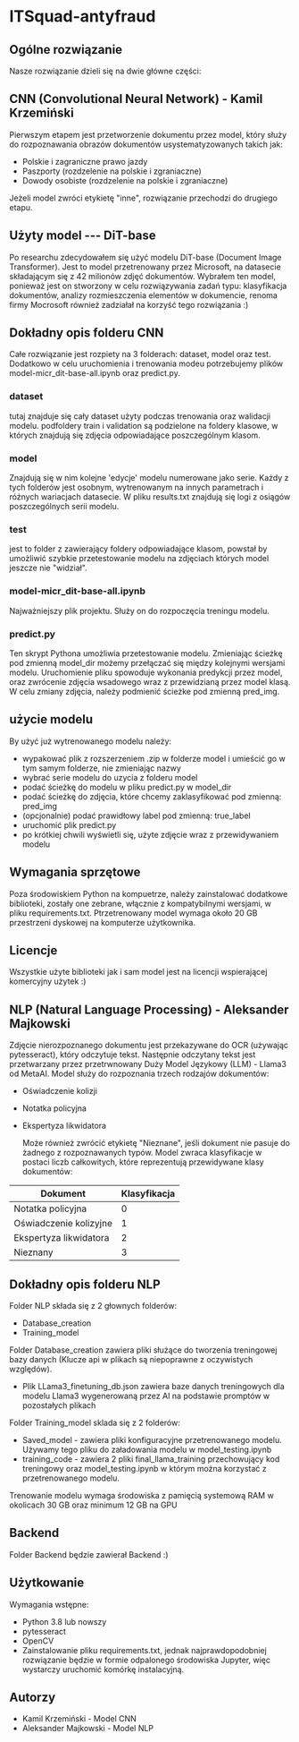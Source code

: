 # ITSquad-antyfraud
## Ogólne rozwiązanie
Nasze rozwiązanie dzieli się na dwie główne części:

## CNN (Convolutional Neural Network) - Kamil Krzemiński
Pierwszym etapem jest przetworzenie dokumentu przez model, który służy do rozpoznawania obrazów dokumentów usystematyzowanych takich jak:

- Polskie i zagraniczne prawo jazdy
- Paszporty (rozdzelenie na polskie i zgraniaczne)
- Dowody osobiste (rozdzelenie na polskie i zgraniaczne)

Jeżeli model zwróci etykietę "inne", rozwiązanie przechodzi do drugiego etapu.
## Użyty model --- DiT-base

Po researchu zdecydowałem się użyć modelu DiT-base (Document Image Transformer). Jest to model przetrenowany przez Microsoft, na datasecie składającym się z 42 milionów zdjęć dokumentów. Wybrałem ten model, ponieważ jest on stworzony w celu rozwiązywania zadań typu: klasyfikacja dokumentów, analizy rozmieszczenia elementów w dokumencie, renoma firmy Mocrosoft również zadziałał na korzyść tego rozwiązania :)
## Dokładny opis folderu CNN

Całe rozwiązanie jest rozpiety na 3 folderach: dataset, model oraz test. Dodatkowo w celu uruchomienia i trenowania modeu potrzebujemy plików model-micr_dit-base-all.ipynb oraz predict.py. 

### dataset
tutaj znajduje się cały dataset użyty podczas trenowania oraz walidacji modelu. podfoldery train i validation są podzielone na foldery klasowe, w których znajdują się zdjęcia odpowiadające poszczególnym klasom.

### model
Znajdują się w nim kolejne 'edycje' modelu numerowane jako serie. Każdy z tych folderów jest osobnym, wytrenowanym na innych parametrach i różnych wariacjach datasecie. 
W pliku results.txt znajdują się logi z osiągów poszczególnych serii modelu.

### test
jest to folder z zawierający foldery odpowiadające klasom, powstał by umożliwić szybkie przetestowanie modelu na zdjęciach których model jeszcze nie "widział".

### model-micr_dit-base-all.ipynb

Najważniejszy plik projektu. Służy on do rozpoczęcia treningu modelu.

### predict.py
Ten skrypt Pythona umożliwia przetestowanie modelu. Zmieniając ścieżkę pod zmienną model_dir możemy przełączać się między kolejnymi wersjami modelu. Uruchomienie pliku spowoduje wykonania predykcji przez model, oraz zwrócenie zdjęcia wsadowego wraz z przewidzianą przez model klasą. W celu zmiany zdjęcia, należy podmienić ścieżke pod zmienną pred_img. 

## użycie modelu

By użyć już wytrenowanego modelu należy:
- wypakować plik z rozszerzeniem .zip w folderze model i umieścić go w tym samym folderze, nie zmieniając nazwy
- wybrać serie modelu do uzycia z folderu model
- podać ścieżkę do modelu w pliku predict.py w model_dir
- podać ścieżkę do zdjęcia, które chcemy zaklasyfikować pod zmienną: pred_img
- (opcjonalnie) podać prawidłowy label pod zmienną: true_label
- uruchomić plik predict.py 
- po krótkiej chwili wyświetli się, użyte zdjęcie wraz z przewidywaniem modelu

## Wymagania sprzętowe
Poza środowiskiem Python na kompuetrze, należy zainstalować dodatkowe biblioteki, zostały one zebrane, włącznie z kompatybilnymi wersjami, w pliku requirements.txt. Ptrzetrenowany model wymaga około 20 GB przestrzeni dyskowej na komputerze użytkownika.

## Licencje

Wszystkie użyte biblioteki jak i sam model jest na licencji wspierającej komercyjny użytek :)


## NLP (Natural Language Processing) - Aleksander Majkowski
Zdjęcie nierozpoznanego dokumentu jest przekazywane do OCR (używając pytesseract), który odczytuje tekst. Następnie odczytany tekst jest przetwarzany przez przetrwnowany Duży Model Językowy (LLM) - Llama3 od MetaAI. Model służy do rozpoznania trzech rodzajów dokumentów:

- Oświadczenie kolizji
- Notatka policyjna
- Ekspertyza likwidatora
  
  Może również zwrócić etykietę "Nieznane", jeśli dokument nie pasuje do żadnego z rozpoznawanych typów. Model zwraca klasyfikacje w postaci liczb całkowitych, które reprezentują przewidywane klasy dokumentów:

| Dokument                 | Klasyfikacja |
|--------------------------|--------------|
| Notatka policyjna        | 0            |
| Oświadczenie kolizyjne   | 1            |
| Ekspertyza likwidatora   | 2            |
| Nieznany                 | 3            |

## Dokładny opis folderu NLP

Folder NLP składa się z 2 głownych folderów:
- Database_creation
- Training_model

Folder Database_creation zawiera pliki służące do tworzenia treningowej bazy danych (Klucze api w plikach są niepoprawne z oczywistych względów). 
- Plik LLama3_finetuning_db.json zawiera baze danych treningowych dla modelu Llama3 wygenerowaną przez AI na podstawie promptów w pozostałych plikach

Folder Training_model sklada się z 2 folderów:
- Saved_model - zawiera pliki konfiguracyjne przetrenowanego modelu. Używamy tego pliku do załadowania modelu w model_testing.ipynb
- training_code - zawiera 2 pliki final_llama_training przechowujący kod treningowy oraz model_testing.ipynb w którym można korzystać z przetrenowanego modelu.

Trenowanie modelu wymaga środowiska z pamięcią systemową RAM w okolicach 30 GB oraz minimum 12 GB na GPU

## Backend

Folder Backend będzie zawierał Backend :)

## Użytkowanie
Wymagania wstępne:
- Python 3.8 lub nowszy
- pytesseract
- OpenCV
- Zainstalowanie pliku requirements.txt, jednak najprawdopodobniej rozwiązanie będzie w formie odpalonego środowiska Jupyter, więc wystarczy uruchomić komórkę instalacyjną.

## Autorzy
- Kamil Krzemiński - Model CNN
- Aleksander Majkowski - Model NLP

